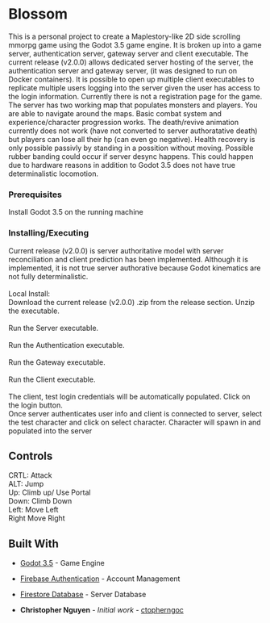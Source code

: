 # Blossom

This is a personal project to create a Maplestory-like 2D side scrolling mmorpg game using the Godot 3.5 game engine. It is broken up into a game server, authentication server, gateway server and client executable.
The current release (v2.0.0) allows dedicated server hosting of the server, the authentication server and gateway server, (it was designed to run on Docker containers). It is possible to open up multiple
client executables to replicate multiple users logging into the server given the user has access to the login information. Currently there is not a registration page for the game. The server has two working map that populates monsters and players. You are able to navigate around the maps. 
Basic combat system and experience/character progression works. The death/revive animation currently does not work (have not converted to server authoratative death) but players can lose all their hp (can even go negative). 
Health recovery is only possible passivly by standing in a possition without moving. Possible rubber banding could occur if server desync happens. This could happen due to hardware reasons in addition to Godot 3.5 does not have true determinalistic locomotion.

### Prerequisites

Install Godot 3.5 on the running machine

### Installing/Executing
Current release (v2.0.0) is server authoritative model with server reconciliation and client prediction has been implemented. Although it is implemented, it is not true server authorative because Godot kinematics are not fully determinalistic.<br />
<br />
Local Install: <br />
Download the current release (v2.0.0) .zip from the release section. Unzip the executable.<br />
<br />
Run the Server executable.<br />
<br />
Run the Authentication executable.<br />
<br />
Run the Gateway executable.<br />
<br />
Run the Client executable.<br />
<br />
The client, test login credentials will be automatically populated. Click on the login button. <br />
Once server authenticates user info and client is connected to server, select the test character and click on select character. Character will spawn in and populated into the server<br />

## Controls

CRTL: Attack<br />
ALT:     Jump<br />
Up:      Climb up/ Use Portal<br />
Down:    Climb Down<br />
Left:    Move Left<br />
Right    Move Right<br />

## Built With

* [Godot 3.5](https://godotengine.org/article/godot-3-5-cant-stop-wont-stop/) - Game Engine
* [Firebase Authentication](https://firebase.google.com/products/auth) - Account Management
* [Firestore Database](https://firebase.google.com/products/storage) - Server Database

* **Christopher Nguyen** - *Initial work* - [ctopherngoc](https://github.com/ctopherngoc)

